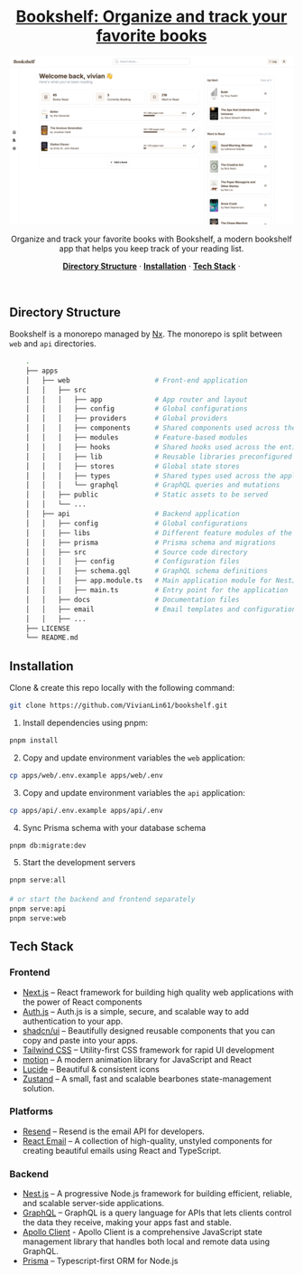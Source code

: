<a href="https://bookshelf-webapp.vercel.app/">
  <h1 align="center">Bookshelf: Organize and track your favorite books</h1>
</a>

 <img width="1440" alt="dashboard_mockup" src="https://github.com/VivianLin61/bookshelf/blob/main/apps/web/public/landing/dashboard.png?raw=true">

<p align="center">
  Organize and track your favorite books with Bookshelf, a modern bookshelf app that helps you keep track of your reading list.
</p>

<p align="center">
  <a href="#directory-structure"><strong>Directory Structure</strong></a> ·
  <a href="#installation"><strong>Installation</strong></a> ·
  <a href="#tech-stack"><strong>Tech Stack</strong></a> ·
</p>
<br/>

## Directory Structure

Bookshelf is a monorepo managed by [Nx](https://nx.dev/). The monorepo is split between `web` and `api` directories.
```sh
    .
    ├── apps
    │   ├── web                     # Front-end application
    │   │   ├── src
    │   │   │   ├── app             # App router and layout
    │   │   │   ├── config          # Global configurations
    │   │   │   ├── providers       # Global providers
    │   │   │   ├── components      # Shared components used across the entire application
    │   │   │   ├── modules         # Feature-based modules
    │   │   │   ├── hooks           # Shared hooks used across the entire application
    │   │   │   ├── lib             # Reusable libraries preconfigured for the application
    │   │   │   ├── stores          # Global state stores
    │   │   │   ├── types           # Shared types used across the application
    │   │   │   └── graphql         # GraphQL queries and mutations
    │   │   ├── public              # Static assets to be served
    │   │   └── ...
    │   ├── api                     # Backend application
    │   │   ├── config              # Global configurations
    │   │   ├── libs                # Different feature modules of the application.
    │   │   ├── prisma              # Prisma schema and migrations
    │   │   ├── src                 # Source code directory
    │   │   │   ├── config          # Configuration files
    │   │   │   ├── schema.gql      # GraphQL schema definitions
    │   │   │   ├── app.module.ts   # Main application module for NestJS
    │   │   │   ├── main.ts         # Entry point for the application
    │   │   ├── docs                # Documentation files
    │   │   ├── email               # Email templates and configuration
    │   │   ├── ...
    ├── LICENSE
    └── README.md
```

## Installation

Clone & create this repo locally with the following command:

```bash
git clone https://github.com/VivianLin61/bookshelf.git
```

1. Install dependencies using pnpm:

```bash
pnpm install
```

2. Copy and update environment variables the `web` application:
```bash
cp apps/web/.env.example apps/web/.env
```

3. Copy and update environment variables the `api` application:
```bash
cp apps/api/.env.example apps/api/.env
```

4. Sync Prisma schema  with your database schema
```bash
pnpm db:migrate:dev
```

5. Start the development servers
```bash
pnpm serve:all

# or start the backend and frontend separately
pnpm serve:api
pnpm serve:web
```

## Tech Stack

### Frontend
- [Next.js](https://nextjs.org/) – React framework for building high quality web applications with the power of React components
- [Auth.js](https://authjs.dev/) – Auth.js is a simple, secure, and scalable way to add authentication to your app.
- [shadcn/ui](https://ui.shadcn.com/) – Beautifully designed reusable components that you can copy and paste into your apps.
- [Tailwind CSS](https://tailwindcss.com/) – Utility-first CSS framework for rapid UI development
- [motion](https://motion.dev/) – A modern animation library for JavaScript and React
- [Lucide](https://lucide.dev/) – Beautiful & consistent icons
- [Zustand](https://zustand.surge.sh/) – A small, fast and scalable bearbones state-management solution.

### Platforms
- [Resend](https://resend.com/) – Resend is the email API for developers.
- [React Email](https://react.email/) – A collection of high-quality, unstyled components for creating beautiful emails using React and TypeScript.

### Backend
- [Nest.js](https://nestjs.com/) – A progressive Node.js framework for building efficient, reliable, and scalable server-side applications.
- [GraphQL](https://graphql.org/) – GraphQL is a query language for APIs that lets clients control the data they receive, making your apps fast and stable.
- [Apollo Client](https://www.apollographql.com/docs/react/) - Apollo Client is a comprehensive JavaScript state management library that handles both local and remote data using GraphQL.
- [Prisma](https://www.prisma.io/) – Typescript-first ORM for Node.js
